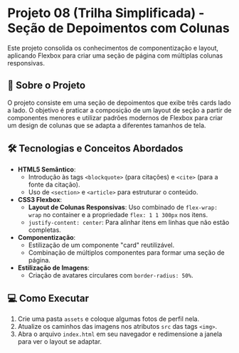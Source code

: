 # Projeto 08 (Trilha Simplificada) - Seção de Depoimentos com Colunas

Este projeto consolida os conhecimentos de componentização e layout, aplicando Flexbox para criar uma seção de página com múltiplas colunas responsivas.

## 🚀 Sobre o Projeto

O projeto consiste em uma seção de depoimentos que exibe três cards lado a lado. O objetivo é praticar a composição de um layout de seção a partir de componentes menores e utilizar padrões modernos de Flexbox para criar um design de colunas que se adapta a diferentes tamanhos de tela.

## 🛠️ Tecnologias e Conceitos Abordados

- **HTML5 Semântico**:
  - Introdução às tags `<blockquote>` (para citações) e `<cite>` (para a fonte da citação).
  - Uso de `<section>` e `<article>` para estruturar o conteúdo.
- **CSS3 Flexbox**:
  - **Layout de Colunas Responsivas**: Uso combinado de `flex-wrap: wrap` no container e a propriedade `flex: 1 1 300px` nos itens.
  - `justify-content: center`: Para alinhar itens em linhas que não estão completas.
- **Componentização**:
  - Estilização de um componente "card" reutilizável.
  - Combinação de múltiplos componentes para formar uma seção de página.
- **Estilização de Imagens**:
  - Criação de avatares circulares com `border-radius: 50%`.

## 💻 Como Executar

1. Crie uma pasta `assets` e coloque algumas fotos de perfil nela.
2. Atualize os caminhos das imagens nos atributos `src` das tags `<img>`.
3. Abra o arquivo `index.html` em seu navegador e redimensione a janela para ver o layout se adaptar.
